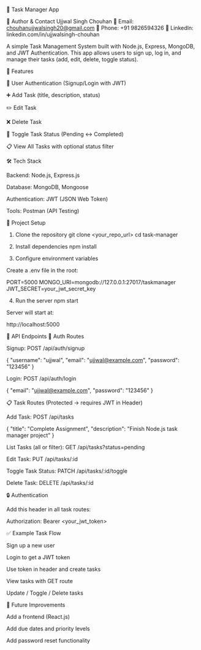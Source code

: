 📝 Task Manager App

👤 Author & Contact
Ujjwal Singh Chouhan
📧 Email: chouhanujjwalsingh20@gmail.com
📱 Phone: +91 9826594326
💼 LinkedIn: linkedin.com/in/ujjwalsingh-chouhan


A simple Task Management System built with Node.js, Express, MongoDB, and JWT Authentication.
This app allows users to sign up, log in, and manage their tasks (add, edit, delete, toggle status).

🚀 Features

🔐 User Authentication (Signup/Login with JWT)

➕ Add Task (title, description, status)

✏️ Edit Task

❌ Delete Task

🔄 Toggle Task Status (Pending ↔ Completed)

📋 View All Tasks with optional status filter

🛠️ Tech Stack

Backend: Node.js, Express.js

Database: MongoDB, Mongoose

Authentication: JWT (JSON Web Token)

Tools: Postman (API Testing)

📂 Project Setup

1. Clone the repository
   git clone <your_repo_url>
   cd task-manager

2. Install dependencies
   npm install

3. Configure environment variables

Create a .env file in the root:

PORT=5000
MONGO_URI=mongodb://127.0.0.1:27017/taskmanager
JWT_SECRET=your_jwt_secret_key

4. Run the server
   npm start

Server will start at:

http://localhost:5000

🔑 API Endpoints
🔐 Auth Routes

Signup:
POST /api/auth/signup

{
"username": "ujjwal",
"email": "ujjwal@example.com",
"password": "123456"
}

Login:
POST /api/auth/login

{
"email": "ujjwal@example.com",
"password": "123456"
}

📋 Task Routes (Protected → requires JWT in Header)

Add Task:
POST /api/tasks

{
"title": "Complete Assignment",
"description": "Finish Node.js task manager project"
}

List Tasks (all or filter):
GET /api/tasks?status=pending

Edit Task:
PUT /api/tasks/:id

Toggle Task Status:
PATCH /api/tasks/:id/toggle

Delete Task:
DELETE /api/tasks/:id

🔒 Authentication

Add this header in all task routes:

Authorization: Bearer <your_jwt_token>

✅ Example Task Flow

Sign up a new user

Login to get a JWT token

Use token in header and create tasks

View tasks with GET route

Update / Toggle / Delete tasks

📌 Future Improvements

Add a frontend (React.js)

Add due dates and priority levels

Add password reset functionality
